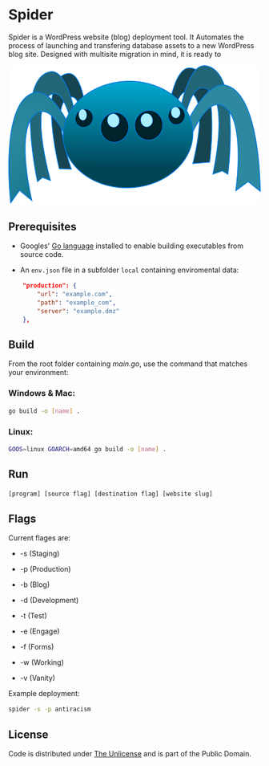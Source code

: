# Spider

Spider is a WordPress website (blog) deployment tool. It Automates the process of launching and transfering database assets to a new WordPress blog site. Designed with multisite migration in mind, it is ready to 

![Spider](spider.webp)

## Prerequisites

- Googles' [Go language](https://go.dev) installed to enable building executables from source code.

- An `env.json` file in a subfolder `local` containing enviromental data:

```json
	"production": {
		"url": "example.com",
		"path": "example_com",
		"server": "example.dmz"
	},
```

## Build

From the root folder containing *main.go*, use the command that matches your environment:

### Windows & Mac:

```bash
go build -o [name] .
```

### Linux:

```bash
GOOS=linux GOARCH=amd64 go build -o [name] .
```

## Run

```bash
[program] [source flag] [destination flag] [website slug]
```

## Flags

Current flages are:

- -s (Staging)

- -p (Production)

- -b (Blog)

- -d (Development)

- -t (Test)

- -e (Engage)

- -f (Forms)

- -w (Working)

- -v (Vanity)

Example deployment:

```bash
spider -s -p antiracism
```

## License

Code is distributed under [The Unlicense](https://github.com/farghul/spider/blob/main/LICENSE.md) and is part of the Public Domain.
